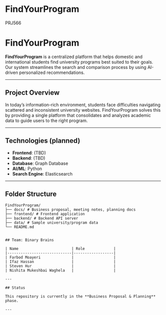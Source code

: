# FindYourProgram
PRJ566

# FindYourProgram

**FindYourProgram** is a centralized platform that helps domestic and international students find university programs best suited to their goals. 
Our system streamlines the search and comparison process by using AI-driven personalized recommendations.

---

## Project Overview

In today’s information-rich environment, students face difficulties navigating scattered and inconsistent university websites. 
FindYourProgram solves this by providing a single platform that consolidates and analyzes academic data to guide users to the right program.

---

## Technologies (planned)
- **Frontend**: (TBD)
- **Backend**: (TBD)
- **Database**: Graph Database
- **AI/ML**: Python
- **Search Engine**: Elasticsearch

---

## Folder Structure
```text
FindYourProgram/
├── docs/ # Business proposal, meeting notes, planning docs
├── frontend/ # Frontend application
├── backend/ # Backend API server
├── data/ # Sample university/program data
└── README.md


## Team: Binary Brains

| Name                        | Role             |
|-----------------------------|------------------|
| Farbod Moayeri              |                  |
| Ifaz Hassan                 |                  |
| Steven Hur                  |                  |
| Nishita Mukeshbai Waghela   |                  |

---

## Status

This repository is currently in the **Business Proposal & Planning** phase.  

---
